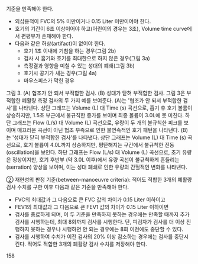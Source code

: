 기준을 만족해야 한다.
- 외삽용적이 FVC의 5% 미만이거나 0.15 Liter 미만이어야 한다.
- 호기의 기간이 6초 이상이어야 하고(어린이의 경우는 3초), Volume time curve에서 편평부가 존재해야 한다.
- 다음과 같은 허상(artifact)이 없어야 한다.
    - 호기 1초 이내에 기침을 하는 경우(그림 2b)
    - 검사 시 흡기와 호기를 최대한으로 하지 않은 경우(그림 3a)
    - 측정결과 영향을 미칠 수 있는 성대의 폐쇄(그림 3b)
    - 호기시 공기가 새는 경우(그림 4a)
    - 마우스피스가 막힌 경우

그림 3. (A) 협조가 안 되서 부적합한 검사. (B) 성대가 닫혀 부적합한 검사.
그림 3은 부적합한 폐활량 측정 검사의 두 가지 예를 보여준다.
(A)는 '협조가 안 되서 부적합한 검사'를 나타낸다. 상단 그래프는 Volume (L) 대 Time (s) 곡선으로, 흡기 후 호기 볼륨이 상승하지만, 1.5초 부근에서 불규칙한 증가를 보이며 최종 볼륨이 3.0L에 못 미친다. 하단 그래프는 Flow (L/s) 대 Volume (L) 곡선으로, 유량이 두 개의 불규칙한 피크를 보이며 매끄러운 곡선이 아닌 협조 부족으로 인한 불연속적인 호기 패턴을 나타낸다.
(B)는 '성대가 닫혀 부적합한 검사'를 나타낸다. 상단 그래프는 Volume (L) 대 Time (s) 곡선으로, 호기 볼륨이 4.0L까지 상승하지만, 평탄해지는 구간에서 불규칙한 진동(oscillation)을 보인다. 하단 그래프는 Flow (L/s) 대 Volume (L) 곡선으로, 초기 유량은 정상이지만, 호기 후반부 (약 3.0L 이후)에서 유량 곡선이 불규칙하게 흔들리는(serration) 양상을 보이며, 이는 성대 폐쇄로 인한 유량의 간헐적인 변화를 나타낸다.

② 재현성의 판정 기준(between-manoeuvre criteria): 적어도 적합한 3개의 폐활량 검사 수치를 구한 이후 다음과 같은 기준을 만족해야 한다.
- FVC의 최대값과 그 다음으로 큰 FVC 값의 차이가 0.15 Liter 이하이고
- FEV1의 최대값과 그 다음으로 큰 FEV1 값의 차이가 0.15 Liter 이하이면
- 검사를 종료하게 되며, 이 두 기준을 만족하지 못하는 경우에는 만족할 때까지 추가 검사를 시행하는데, 최대 8회까지 검사를 시행한다. 단, 피검자가 검사를 더 이상 진행하지 못하는 경우나 시행하면 안 되는 경우에는 8회 이전에도 중단할 수 있다.
- 검사를 시행하여 수치가 이전 검사의 20% 이상 감소하는 경우에는 검사를 중단시킨다. 적어도 적합한 3개의 폐활량 검사 수치를 저장해야 한다.

<PAGE>158